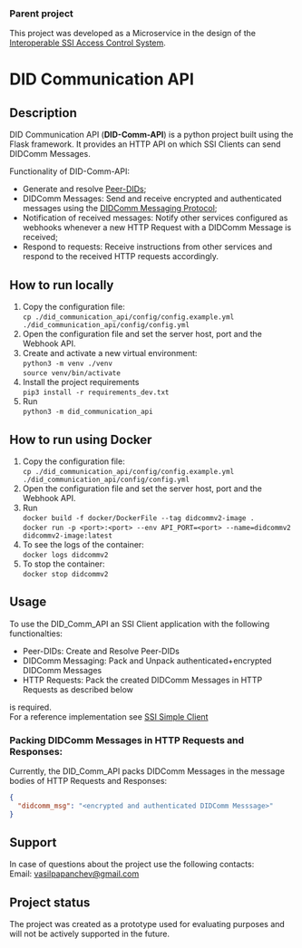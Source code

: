 ### Parent project

This project was developed as a Microservice in the design of the [Interoperable SSI Access Control System](https://git.scc.kit.edu/uwmbv/ssi-acs).

# DID Communication API

## Description

DID Communication API (**DID-Comm-API**) is a python project built using the Flask framework. It provides an HTTP API on which SSI Clients can send DIDComm Messages.

Functionality of DID-Comm-API:
- Generate and resolve [Peer-DIDs](https://identity.foundation/peer-did-method-spec/);
- DIDComm Messages: Send and receive encrypted and authenticated messages using the [DIDComm Messaging Protocol](https://identity.foundation/didcomm-messaging/spec/);
- Notification of received messages: Notify other services configured as webhooks whenever a new HTTP Request with a DIDComm Message is received;
- Respond to requests: Receive instructions from other services and respond to the received HTTP requests accordingly.

## How to run locally

1. Copy the configuration file:\
`cp ./did_communication_api/config/config.example.yml ./did_communication_api/config/config.yml`
2. Open the configuration file and set the server host, port and the Webhook API.
3. Create and activate a new virtual environment:\
`python3 -m venv ./venv`\
`source venv/bin/activate`
4. Install the project requirements\
`pip3 install -r requirements_dev.txt`
5. Run \
`python3 -m did_communication_api`

## How to run using Docker

1. Copy the configuration file:\
`cp ./did_communication_api/config/config.example.yml ./did_communication_api/config/config.yml`
2. Open the configuration file and set the server host, port and the Webhook API.
3. Run \
`docker build -f docker/DockerFile --tag didcommv2-image .`\
`docker run -p <port>:<port> --env API_PORT=<port> --name=didcommv2 didcommv2-image:latest`
4. To see the logs of the container:\
`docker logs didcommv2`
5. To stop the container:\
`docker stop didcommv2`

## Usage

To use the DID_Comm_API an SSI Client application with the following functionalties:
- Peer-DIDs: Create and Resolve Peer-DIDs
- DIDComm Messaging: Pack and Unpack authenticated+encrypted DIDComm Messages
- HTTP Requests: Pack the created DIDComm Messages in HTTP Requests as described below

is required. \
For a reference implementation see [SSI Simple Client](https://git.scc.kit.edu/uwmbv/ssi_simple_client)

### Packing DIDComm Messages in HTTP Requests and Responses:

Currently, the DID_Comm_API packs DIDComm Messages in the message bodies of HTTP Requests and Responses:
```json
{
  "didcomm_msg": "<encrypted and authenticated DIDComm Messsage>"
}
```

## Support

In case of questions about the project use the following contacts:\
Email: vasilpapanchev@gmail.com

## Project status

The project was created as a prototype used for evaluating purposes and will not be actively supported in the future.

